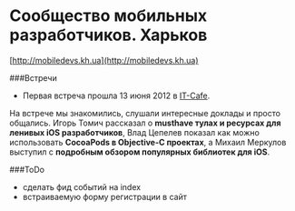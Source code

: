 Сообщество мобильных разработчиков. Харьков
=============
[http://mobiledevs.kh.ua](http://mobiledevs.kh.ua)



###Встречи


+ Первая встреча прошла 13 июня 2012 в [IT-Cafe](http://itcafe.ua/).

На встрече мы знакомились, слушали интересные доклады и просто общались.
Игорь Томич рассказал о **musthave тулах и ресурсах для ленивых iOS разработчиков**,
Влад Цепелев показал как можно использовать **CocoaPods в Objective-C проектах**, а Михаил Меркулов выступил с **подробным обзором популярных библиотек для iOS**.


###ToDo
+ сделать фид событий на index
+ встраиваемую форму регистрации в сайт